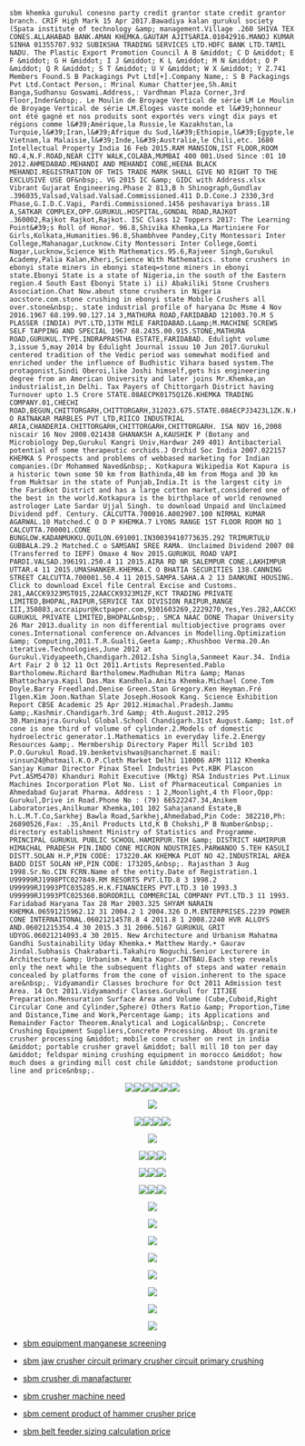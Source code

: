 
```
sbm khemka gurukul conesno party credit grantor state credit grantor branch. CRIF High Mark 15 Apr 2017.Bawadiya kalan gurukul society (Spata institute of technology &amp; management.Village .260 SHIVA TEX CONES.ALLAHABAD BANK.AMAN KHEMKA.GAUTAM AJITSARIA.01042916.MANOJ KUMAR SINHA 01355707.932 SUBIKSHA TRADING SERVICES LTD.HDFC BANK LTD.TAMIL NADU. The Plastic Export Promotion Council A B &middot; C D &middot; E F &middot; G H &middot; I J &middot; K L &middot; M N &middot; O P &middot; Q R &middot; S T &middot; U V &middot; W X &middot; Y Z.741 Members Found.S B Packagings Pvt Ltd[+].Company Name,: S B Packagings Pvt Ltd.Contact Person,: Mrinal Kumar Chatterjee,Sh.Amit Banga,Sudhansu Goswami.Address,: Vardhman Plaza Corner,3rd Floor,Inder&nbsp;. Le Moulin de Broyage Vertical de série LM Le Moulin de Broyage Vertical de série LM.Éloges vaste monde et l&#39;honneur ont été gagné et nos produits sont exportés vers vingt dix pays et régions comme l&#39;Amérique,la Russie,le Kazakhstan,la Turquie,l&#39;Iran,l&#39;Afrique du Sud,l&#39;Ethiopie,l&#39;Egypte,le Vietnam,la Malaisie,l&#39;Inde,l&#39;Australie,le Chili,etc. 1680 Intellectual Property India 16 Feb 2015.RAM MANSION,IST FLOOR,ROOM NO.4,N.F.ROAD,NEAR CITY WALK,COLABA,MUMBAI 400 001.Used Since :01 10 2012.AHMEDABAD.MEHANDI AND MEHANDI CONE,HEENA BLACK MEHANDI.REGISTRATION OF THIS TRADE MARK SHALL GIVE NO RIGHT TO THE EXCLUSIVE USE OF&nbsp;. VG 2015 IC &amp; GIDC with Address.xlsx Vibrant Gujarat Engineering.Phase 2 813,B h Shinograph,Gundlav .396035,Valsad,Valsad.Valsad.Commissioned.411 D.D.Cone.J 2330,3rd Phase,G.I.D.C.Vapi, Pardi.Commissioned.1456 peshavariya brass.18 A,SATKAR COMPLEX,OPP.GURUKUL.HOSPITAL,GONDAL ROAD,RAJKOT .360002,Rajkot Rajkot,Rajkot. ISC Class 12 Toppers 2017: The Learning Point&#39;s Roll of Honor. 96.8,Shivika Khemka,La Martiniere For Girls,Kolkata,Humanities.96.8,Shambhvee Pandey,City Montessori Inter College,Mahanagar,Lucknow.City Montessori Inter College,Gomti Nagar,Lucknow,Science With Mathematics.95.6,Rajveer Singh,Gurukul Academy,Palia Kalan,Kheri,Science With Mathematics. stone crushers in ebonyi state miners in ebonyi stateq=stone miners in ebonyi state.Ebonyi State is a state of Nigeria,in the south of the Eastern region.4 South East Ebonyi State i) ii) Abakiliki Stone Crushers Association.Chat Now.about stone crushers in Nigeria aocstore.com.stone crushing in ebonyi state Mobile Crushers all over.stone&nbsp;. state industrial profile of haryana Dc Msme 4 Nov 2016.1967 68.199.90.127.14 3,MATHURA ROAD,FARIDABAD 121003.70.M S PLASSER (INDIA) PVT.LTD,13TH MILE FARIDABAD.L&amp;M.MACHINE SCREWS SELF TAPPING AND SPECIAL 1967 68.2435.00.915.STONE,MATHURA ROAD,GURUKUL.TYPE.INDRAPRASTHA ESTATE,FARIDABAD. Edulight volume 3,issue 5,may 2014 by Edulight Journal issuu 10 Jun 2017.Gurukul centered tradition of the Vedic period was somewhat modified and enriched under the influence of Budhistic Vihara based system.The protagonist,Sindi Oberoi,like Joshi himself,gets his engineering degree from an American University and later joins Mr.Khemka,an industrialist,in Delhi. Tax Payers of Chittorgarh District having Turnover upto 1.5 Crore STATE.08AECPK0175Q1Z6.KHEMKA TRADING COMPANY.01,CHECHI ROAD,BEGUN,CHITTORGARH,CHITTORGARH,312023.675.STATE.08AECPJ3423L1ZK.N.K.MARBLES.C O RATNAKAR MARBLES PVT LTD,RIICO INDUSTRIAL ARIA,CHANDERIA.CHITTORGARH,CHITTORGARH,CHITTORGARH. ISA NOV 16,2008 niscair 16 Nov 2008.021438 GHANAKSH A,KAUSHIK P (Botany and Microbiology Dep,Gurukul Kangri Univ,Hardwar 249 401) Antibacterial potential of some therapeutic orchids.J Orchid Soc India 2007.022157 KHEMKA S Prospects and problems of webbased marketing for Indian companies.(Dr Mohammed Naved&nbsp;. Kotkapura Wikipedia Kot Kapura is a historic town some 50 km from Bathinda,40 km from Moga and 30 km from Muktsar in the state of Punjab,India.It is the largest city in the Faridkot District and has a large cotton market,considered one of the best in the world.Kotkapura is the birthplace of world renowned astrologer Late Sardar Ujjal Singh. to download Unpaid and Unclaimed Dividend pdf. Century. CALCUTTA.700016.A002907.100 NIRMAL KUMAR AGARWAL.10 Matched.C O D P KHEMKA.7 LYONS RANGE 1ST FLOOR ROOM NO 1 CALCUTTA.700001.CONE BUNGLOW.KADANMUKKU.QUILON.691001.IN30039410773635.292 TRIMURTULU GUBBALA.29.2 Matched.C o SAMSANI SREE RAMA. Unclaimed Dividend 2007 08 (Transferred to IEPF) Omaxe 4 Nov 2015.GURUKUL ROAD VAPI PARDI.VALSAD.396191.250.4 11 2015.AIRA RD NR SALEMPUR CONE.LAKHIMPUR UTTAR.4 11 2015.UMASHANKER.KHEMKA.C O BHATIA SECURITIES 138.CANNING STREET CALCUTTA.700001.50.4 11 2015.SAMPA.SAHA.A 2 13 DANKUNI HOUSING. Click to download Excel file Central Excise and Customs. 281,AACCK9323MST015,22AACCK9323M1ZF,KCT TRADING PRIVATE LIMITED,BHOPAL,RAIPUR,SERVICE TAX DIVISION RAIPUR,RANGE III,350803,accraipur@kctpaper.com,9301603269,2229270,Yes,Yes.282,AACCK9556GSD001,22AACCK9556G1ZH,KASHI GURUKUL PRIVATE LIMITED,BHOPAL&nbsp;. SMCA NAAC DONE Thapar University 26 Mar 2013.duality in non differential multiobjective programs over cones.International conference on.Advances in Modelling.Optimization &amp; Computing,2011.T.R.Gualti,Geeta &amp;.Khushboo Verma.20.An iterative.Technologies,June 2012 at Gurukul.Vidyapeeth,Chandigarh.2012.Isha Singla,Sanmeet Kaur.34. India Art Fair 2 0 12 11 Oct 2011.Artists Represented.Pablo Bartholomew.Richard Bartholomew.Madhuban Mitra &amp; Manas Bhattacharya.Kapil Das.Max Kandhola.Anita Khemka.Michael Cone.Tom Doyle.Barry Freedland.Denise Green.Stan Gregory.Ken Heyman.Fré Ilgen.Kim Joon.Nathan Slate Joseph.Hosook Kang. Science Exhibition Report CBSE Academic 25 Apr 2012.Himachal.Pradesh.Jammu &amp;.Kashmir.Chandigarh.3rd &amp; 4th.August.2012.295 30.Manimajra.Gurukul Global.School Chandigarh.31st August.&amp; 1st.of cone is one third of volume of cylinder.2.Models of domestic hydroelectric generator.1.Mathematics in everyday life.2.Energy Resources &amp;. Mermbership Directory Paper Mill Scribd 103 P.O.Gurukul Road.19.benketvishwas@sancharnet.E mail: vinsun24@hotmail.K.O.P.Cloth Market Delhi 110006 AFM 1112 Khemka Sanjay Kumar Director Pinax Steel Industries Pvt.KBK Plascon Pvt.ASM5470) Khanduri Rohit Executive (Mktg) RSA Industries Pvt.Linux Machines Incorporation Plot No. List of Pharmaceutical Companies in Ahmedabad Gujarat Pharma. Address : 1 2,Moonlight,4 th Floor,Opp: Gurukul,Drive in Road.Phone No : (79) 66522247.34,Anikem Laboratories,Anilkumar Khemka,101 102 Sahajanand Estate,B h.L.M.T.Co,Sarkhej Bawla Road,Sarkhej,Ahmedabad,Pin Code: 382210,Ph: 26890526,Fax: .35,Anil Products Ltd,K B Chokshi,P B Number&nbsp;. directory establishment Ministry of Statistics and Programme. PRINCIPAL GURUKUL PUBLIC SCHOOL.HAMIRPUR.TEH &amp; DISTRICT HAMIRPUR HIMACHAL PRADESH PIN.INDO CONE MICRON NDUSTRIES.PARWANOO 5.TEH KASULI DISTT.SOLAN H.P,PIN CODE: 173220.AK KHEMKA PLOT NO 42.INDUSTRIAL AREA BADD DIST SOLAN HP,PIN CODE: 173205,&nbsp;. Rajasthan 3 Aug 1998.Sr.No.CIN FCRN.Name of the entity.Date of Registration.1 U99999RJ1998PTC027849.RM RESORTS PVT.LTD.8 3 1998.2 U99999RJ1993PTC035285.H.K.FINANCIERS PVT.LTD.3 10 1993.3 U99999RJ1993PTC025360.BORODRILL COMMERCIAL COMPANY PVT.LTD.3 11 1993. Faridabad Haryana Tax 28 Mar 2003.325 SHYAM NARAIN KHEMKA.06591215962.12 31 2004.2 1 2004.326 D.M.ENTERPRISES.2239 POWER CONE INTERNAITONAL.06021214578.8 4 2011.8 1 2008.2240 HVR ALLOYS AND.06021215354.4 30 2015.3 31 2006.5167 GURUKUL GRIT UDYOG.06021214093.4 30 2015. New Architecture and Urbanism Mahatma Gandhi Sustainability Uday Khemka.• Matthew Hardy.• Gaurav Jindal.Subhasis Chakrabarti.Takahiro Noguchi.Senior Lecturere in Architecture &amp; Urbanism.• Amita Kapur.INTBAU.Each step reveals only the next while the subsequent flights of steps and water remain concealed by platforms from the cone of vision.inherent to the space are&nbsp;. Vidyamandir Classes brochure for Oct 2011 Admission test Area. 14 Oct 2011.Vidyamandir Classes.Gurukul for IITJEE Preparation.Mensuration Surface Area and Volume (Cube,Cuboid,Right Circular Cone and Cylinder,Sphere) Others Ratio &amp; Proportion,Time and Distance,Time and Work,Percentage &amp; its Applications and Remainder Factor Theorem.Analytical and Logical&nbsp;. Concrete Crushing Equipment Suppliers,Concrete Processing. About Us.granite crusher processing &middot; mobile cone crusher on rent in india &middot; portable crusher gravel &middot; ball mill 10 ton per day &middot; feldspar mining crushing equipment in morocco &middot; how much does a grinding mill cost chile &middot; sandstone production line and price&nbsp;. 
```

<div align="center">
  
<a rel="nofollow" href="https://m.shibang-china.com?f=github&k=sbm+khemka+gurukul+cone"><img src="https://static.shibang-china.com/en/l.png"></a><img src="https://static.shibang-china.com/en/hw.png"><a rel="nofollow" href="https://m.shibang-china.com/product/?f=github&k=sbm+khemka+gurukul+cone"><img src="https://static.shibang-china.com/en/p.png"></a><a rel="nofollow" href="https://m.shibang-china.com/cases/?f=github&k=sbm+khemka+gurukul+cone"><img src="https://static.shibang-china.com/en/c.png"></a><a rel="nofollow" href="https://m.shibang-china.com/news/?f=github&k=sbm+khemka+gurukul+cone"><img src="https://static.shibang-china.com/en/n.png"></a><a rel="nofollow" href="https://m.shibang-china.com?f=github&k=sbm+khemka+gurukul+cone"><img src="https://static.shibang-china.com/en/m.png"></a>

<a rel="nofollow" href="https://m.shibang-china.com/product/?f=github&k=sbm+khemka+gurukul+cone"><img src="https://static.shibang-china.com/en/b.jpg"></a>
  
<a rel="nofollow" href="https://m.shibang-china.com/solution-aggregate.html?f=github&k=sbm+khemka+gurukul+cone"><img src="https://static.shibang-china.com/en/a.jpg"></a><a rel="nofollow" href="https://m.shibang-china.com/solution-mine.html?f=github&k=sbm+khemka+gurukul+cone"><img src="https://static.shibang-china.com/en/m.jpg"></a><a rel="nofollow" href="https://m.shibang-china.com/solution-mill.html?f=github&k=sbm+khemka+gurukul+cone"><img src="https://static.shibang-china.com/en/g.jpg"></a><a rel="nofollow" href="https://m.shibang-china.com/solution-epc.html?f=github&k=sbm+khemka+gurukul+cone"><img src="https://static.shibang-china.com/en/e.jpg"></a>

<a rel="nofollow" href="https://m.shibang-china.com/product/?f=github&k=sbm+khemka+gurukul+cone"><img src="https://static.shibang-china.com/en/a-p.png"></a>

<a rel="nofollow" href="https://m.shibang-china.com/product/crusher/c6x.html?f=github&k=sbm+khemka+gurukul+cone"><img src="https://static.shibang-china.com/en/j.jpg"></a><a rel="nofollow" href="https://m.shibang-china.com/product/crusher/ci5x.html?f=github&k=sbm+khemka+gurukul+cone"><img src="https://static.shibang-china.com/en/i.jpg"></a><a rel="nofollow" href="https://m.shibang-china.com/product/crusher/hst.html?f=github&k=sbm+khemka+gurukul+cone"><img src="https://static.shibang-china.com/en/c.jpg"></a>

<a rel="nofollow" href="https://m.shibang-china.com/product/mill/mtw.html?f=github&k=sbm+khemka+gurukul+cone"><img src="https://static.shibang-china.com/en/mtw.jpg"></a><a rel="nofollow" href="https://m.shibang-china.com/product/mill/scm.html?f=github&k=sbm+khemka+gurukul+cone"><img src="https://static.shibang-china.com/en/scm.jpg"></a><a rel="nofollow" href="https://m.shibang-china.com/product/mill/lm.html?f=github&k=sbm+khemka+gurukul+cone"><img src="https://static.shibang-china.com/en/lm.jpg"></a>

<a rel="nofollow" href="https://m.shibang-china.com/product/sand/vsi6x.html?f=github&k=sbm+khemka+gurukul+cone"><img src="https://static.shibang-china.com/en/6x.jpg"></a><a rel="nofollow" href="https://m.shibang-china.com/product/sand/vu.html?f=github&k=sbm+khemka+gurukul+cone"><img src="https://static.shibang-china.com/en/vu.jpg"></a><a rel="nofollow" href="https://m.shibang-china.com/product/mobile/klun.html?f=github&k=sbm+khemka+gurukul+cone"><img src="https://static.shibang-china.com/en/k.jpg"></a>

<a rel="nofollow" href="https://m.shibang-china.com/cases/?f=github&k=sbm+khemka+gurukul+cone"><img src="https://static.shibang-china.com/en/case.png"></a>

<a rel="nofollow" href="https://m.shibang-china.com/cases/aggregate/202.html?f=github&k=sbm+khemka+gurukul+cone"><img src="https://static.shibang-china.com/en/c-1.jpg"></a>

<a rel="nofollow" href="https://m.shibang-china.com/cases/aggregate/203.html?f=github&k=sbm+khemka+gurukul+cone"><img src="https://static.shibang-china.com/en/c-2.jpg"></a>

<a rel="nofollow" href="https://m.shibang-china.com/cases/mill/123.html?f=github&k=sbm+khemka+gurukul+cone"><img src="https://static.shibang-china.com/en/c-3.jpg"></a>

<a rel="nofollow" href="https://m.shibang-china.com/contact_us.html?f=github&k=sbm+khemka+gurukul+cone"><img src="https://static.shibang-china.com/en/contact.png"></a>

<a rel="nofollow" href="https://swt.shibang-china.com/?f=github&k=sbm+khemka+gurukul+cone"><img src="https://static.shibang-china.com/en/chat.png"></a>

<a rel="nofollow" href="https://whatsapp.shibangsoft.com/WhatsApp.php?f=github&k=sbm+khemka+gurukul+cone"><img src="https://static.shibang-china.com/en/whatsapp.png"></a>

<a rel="nofollow" href="https://m.shibang-china.com/?f=github&k=sbm+khemka+gurukul+cone"><img src="https://static.shibang-china.com/en/website.png"></a>

</div>


* [sbm equipment manganese screening](sbm%20equipment%20manganese%20screening.md)

* [sbm jaw crusher circuit primary crusher circuit primary crushing](sbm%20jaw%20crusher%20circuit%20primary%20crusher%20circuit%20primary%20crushing.md)

* [sbm crusher di manafacturer](sbm%20crusher%20di%20manafacturer.md)

* [sbm crusher machine need](sbm%20crusher%20machine%20need.md)

* [sbm cement product of hammer crusher price](sbm%20cement%20product%20of%20hammer%20crusher%20price.md)

* [sbm belt feeder sizing calculation price](sbm%20belt%20feeder%20sizing%20calculation%20price.md)